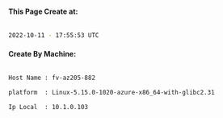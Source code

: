 
   
#### This Page Create at:

```bash

2022-10-11 - 17:55:53 UTC

```

#### Create By Machine:

```bash

Host Name : fv-az205-882

platform  : Linux-5.15.0-1020-azure-x86_64-with-glibc2.31

Ip Local  : 10.1.0.103

```

